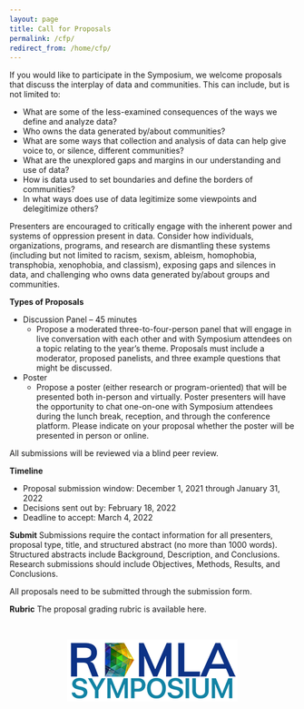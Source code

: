 ```yaml
---
layout: page
title: Call for Proposals
permalink: /cfp/
redirect_from: /home/cfp/
---
```


If you would like to participate in the Symposium, we welcome proposals that discuss the interplay of data and communities. This can include, but is not limited to:
 
  - What are some of the less-examined consequences of the ways we define and analyze data?
  - Who owns the data generated by/about communities?
  - What are some ways that collection and analysis of data can help give voice to, or silence, different communities?
  - What are the unexplored gaps and margins in our understanding and use of data?
  - How is data used to set boundaries and define the borders of communities?
  - In what ways does use of data legitimize some viewpoints and delegitimize others?
 
Presenters are encouraged to critically engage with the inherent power and systems of oppression present in data. Consider how individuals, organizations, programs, and research are dismantling these systems (including but not limited to racism, sexism, ableism, homophobia, transphobia, xenophobia, and classism), exposing gaps and silences in data, and challenging who owns data generated by/about groups and communities.
 
**Types of Proposals**
  - Discussion Panel – 45 minutes
    - Propose a moderated three-to-four-person panel that will engage in live conversation with each other and with Symposium attendees on a topic relating to the year’s theme. Proposals must include a moderator, proposed panelists, and three example questions that might be discussed.
  - Poster
    - Propose a poster (either research or program-oriented) that will be presented both in-person and virtually. Poster presenters will have the opportunity to chat one-on-one with Symposium attendees during the lunch break, reception, and through the conference platform. Please indicate on your proposal whether the poster will be presented in person or online. 
 
All submissions will be reviewed via a blind peer review.
 
**Timeline**
  - Proposal submission window: December 1, 2021 through January 31, 2022
  - Decisions sent out by: February 18, 2022
  - Deadline to accept: March 4, 2022
 
**Submit**
Submissions require the contact information for all presenters, proposal type, title, and structured abstract (no more than 1000 words). Structured abstracts include Background, Description, and Conclusions. Research submissions should include Objectives, Methods, Results, and Conclusions.
 
All proposals need to be submitted through the submission form.

**Rubric**
The proposal grading rubric is available here.


<br>

<p align="center"><img src="/images/logos/rdmlasymposium_logo_300px.png" alt="RDMLA Symposium Logo"></p>
